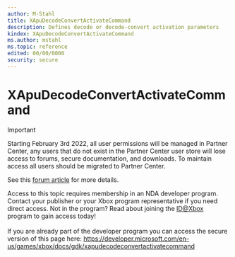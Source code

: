 ```yaml
---
author: M-Stahl
title: XApuDecodeConvertActivateCommand
description: Defines decode or decode-convert activation parameters
kindex: XApuDecodeConvertActivateCommand
ms.author: mstahl
ms.topic: reference
edited: 00/00/0000
security: secure
---
```


# XApuDecodeConvertActivateCommand
> [!IMPORTANT]
> Starting February 3rd 2022, all user permissions will be managed in Partner Center, any users that do not exist in the Partner Center user store will lose access to forums, secure documentation, and downloads. To maintain access all users should be migrated to Partner Center. <p></p>See this <a href="https://forums.xboxlive.com/articles/132187/breaking-change-user-access-for-forums-secure-docu.html">forum article</a> for more details.  

 Access to this topic requires membership in an NDA developer program. Contact your publisher or your Xbox program representative if you need direct access. Not in the program? Read about joining the <a href="https://www.xbox.com/Developers/id">ID@Xbox</a> program to gain access today!  <br/><br/>If you are already part of the developer program you can access the secure version of this page here: <a target="_blank" href="https://developer.microsoft.com/en-us/games/xbox/docs/gdk/xapudecodeconvertactivatecommand">https://developer.microsoft.com/en-us/games/xbox/docs/gdk/xapudecodeconvertactivatecommand</a>
